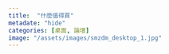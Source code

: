 ```yaml
---
title:  "什麼值得買"
metadate: "hide"
categories: [桌面, 論壇]
image: "/assets/images/smzdm_desktop_1.jpg"
---
```

